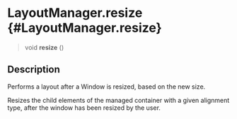 LayoutManager.resize {#LayoutManager.resize}
====================

> void **resize** ()

Description
-----------

Performs a layout after a Window is resized, based on the new size.

Resizes the child elements of the managed container with a given
alignment type, after the window has been resized by the user.
